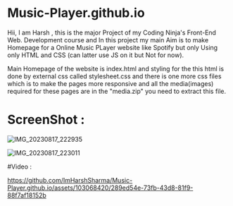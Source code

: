# Music-Player.github.io

Hii, I am Harsh , this is the major Project of my Coding Ninja's Front-End Web. Development course and In this project my main Aim is to make Homepage  for a Online Music PLayer website like Spotify but only Using only HTML and CSS (can latter use JS on it but Not for now).

Main Homepage of the website is index.html and styling for the this html is done by external css called stylesheet.css and  there is one more css files which is to make the pages more responsive and all the media(images) required for these pages are in the "media.zip" you need to extract this file.
# ScreenShot :

![IMG_20230817_222935](https://github.com/ImHarshSharma/Music-Player.github.io/assets/103068420/05e02fa2-f861-4e9c-83f2-d00b6df18fd2)

![IMG_20230817_223011](https://github.com/ImHarshSharma/Music-Player.github.io/assets/103068420/f529d8d1-2775-4272-80a8-b140fbdd098c)

#Video :

https://github.com/ImHarshSharma/Music-Player.github.io/assets/103068420/289ed54e-73fb-43d8-81f9-88f7af18152b

